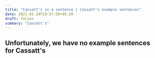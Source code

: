```yaml
---
title: "Cassatt's in a sentence | Cassatt's example sentences"
date: 2021-01-20T19:57:50+05:30
draft: falses
summary: "Cassatt's"
---
```

## Unfortunately, we have no example sentences for Cassatt's                 

